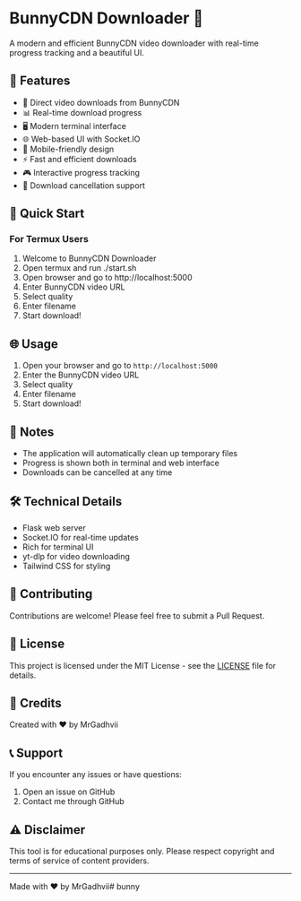 # BunnyCDN Downloader 🚀

A modern and efficient BunnyCDN video downloader with real-time progress tracking and a beautiful UI.

## 🌟 Features

- 🎯 Direct video downloads from BunnyCDN
- 📊 Real-time download progress
- 🖥️ Modern terminal interface
- 🌐 Web-based UI with Socket.IO
- 📱 Mobile-friendly design
- ⚡ Fast and efficient downloads
- 🎮 Interactive progress tracking
- 🛑 Download cancellation support

## 🚀 Quick Start

### For Termux Users

1. Welcome to BunnyCDN Downloader
2. Open termux and run ./start.sh
3. Open browser and go to http://localhost:5000
4. Enter BunnyCDN video URL
5. Select quality
6. Enter filename
7. Start download!


## 🌐 Usage

1. Open your browser and go to `http://localhost:5000`
2. Enter the BunnyCDN video URL
3. Select quality
4. Enter filename
5. Start download!

## 📝 Notes

- The application will automatically clean up temporary files
- Progress is shown both in terminal and web interface
- Downloads can be cancelled at any time

## 🛠️ Technical Details

- Flask web server
- Socket.IO for real-time updates
- Rich for terminal UI
- yt-dlp for video downloading
- Tailwind CSS for styling

## 🤝 Contributing

Contributions are welcome! Please feel free to submit a Pull Request.

## 📜 License

This project is licensed under the MIT License - see the [LICENSE](LICENSE) file for details.

## 🙏 Credits

Created with ❤️ by MrGadhvii

## 📞 Support

If you encounter any issues or have questions:
1. Open an issue on GitHub
2. Contact me through GitHub

## ⚠️ Disclaimer

This tool is for educational purposes only. Please respect copyright and terms of service of content providers.

---
Made with ❤️ by MrGadhvii#   b u n n y  
 